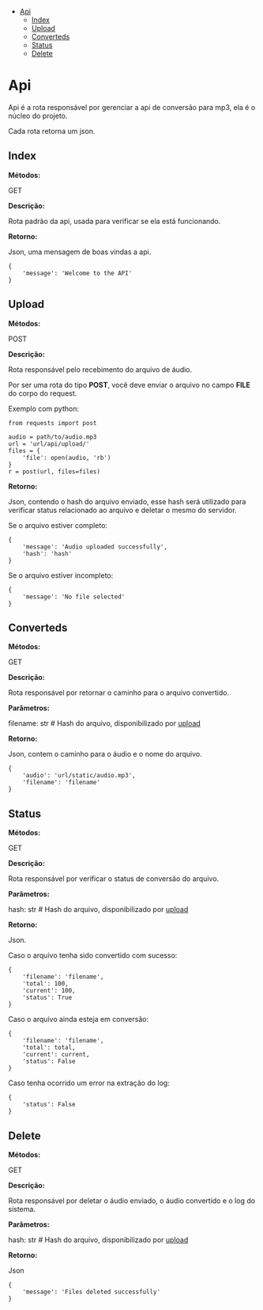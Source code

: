 - [Api](#api)
  - [Index](#index)
  - [Upload](#upload)
  - [Converteds](#converteds)
  - [Status](#status)
  - [Delete](#delete)

# Api

Api é a rota responsável por gerenciar a api de conversão para mp3, ela é o núcleo do projeto.

Cada rota retorna um json.

## Index

**Métodos:**

GET

**Descrição:**

Rota padrão da api, usada para verificar se ela está funcionando.

**Retorno:**

Json, uma mensagem de boas vindas a api.

    {
        'message': 'Welcome to the API'
    }

## Upload

**Métodos:**

POST

**Descrição:**

Rota responsável pelo recebimento do arquivo de áudio.

Por ser uma rota do tipo **POST**, você deve enviar o arquivo no campo **FILE** do corpo do request.

Exemplo com python:

    from requests import post

    audio = path/to/audio.mp3
    url = 'url/api/upload/'
    files = {
        'file': open(audio, 'rb')
    }
    r = post(url, files=files)

**Retorno:**

Json, contendo o hash do arquivo enviado, esse hash será utilizado para verificar status relacionado ao arquivo e deletar o mesmo do servidor.

Se o arquivo estiver completo:

    {
        'message': 'Audio uploaded successfully',
        'hash': 'hash'
    }

Se o arquivo estiver incompleto:

    {
        'message': 'No file selected'
    }

## Converteds

**Métodos:**

GET

**Descrição:**

Rota responsável por retornar o caminho para o arquivo convertido.

**Parâmetros:**

filename: str # Hash do arquivo, disponibilizado por [upload](#upload)

**Retorno:**

Json, contem o caminho para o áudio e o nome do arquivo.

    {
        'audio': 'url/static/audio.mp3',
        'filename': 'filename'
    }

## Status

**Métodos:**

GET

**Descrição:**

Rota responsável por verificar o status de conversão do arquivo.

**Parâmetros:**

hash: str # Hash do arquivo, disponibilizado por [upload](#upload)

**Retorno:**

Json.

Caso o arquivo tenha sido convertido com sucesso:

    {
        'filename': 'filename',
        'total': 100,
        'current': 100,
        'status': True
    }

Caso o arquivo ainda esteja em conversão:

    {
        'filename': 'filename',
        'total': total,
        'current': current,
        'status': False
    }

Caso tenha ocorrido um error na extração do log:

    {
        'status': False
    }

## Delete

**Métodos:**

GET

**Descrição:**

Rota responsável por deletar o áudio enviado, o áudio convertido e o log do sistema.

**Parâmetros:**

hash: str # Hash do arquivo, disponibilizado por [upload](#upload)

**Retorno:**

Json

    {
        'message': 'Files deleted successfully'
    }